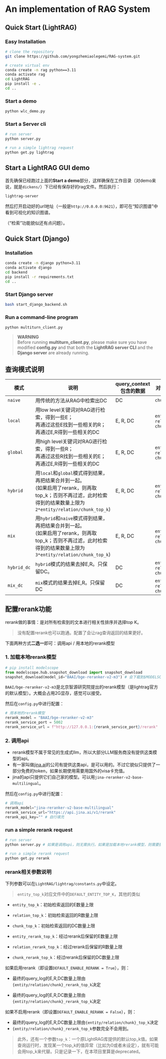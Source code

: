 # An implementation of RAG System

## Quick Start (LightRAG)

### Easy Installation

```bash
# clone the repository
git clone https://github.com/yongzhemiaolegemi/RAG-system.git

# create virtual env
conda create -n rag python==3.11
conda activate rag
cd LightRAG
pip install -e .
cd ..
```
### Start a demo

```bash
python wlc_demo.py
```
### Start a Server cli

```bash
# run server
python server.py

# run a simple lightrag request
python get.py lightrag
```


## Start a LightRAG GUI demo

首先确保已经跑过上面的**Start a demo**部分，这样确保在工作目录（对demo来说，就是`dickens/`）下已经有保存好的rag文件。然后执行：

```bash
lightrag-server 
```
然后打开启动好的url地址（一般是`http://0.0.0.0:9621`），即可在“知识图谱”中看到可视化的知识图谱。

（“检索”功能貌似还有点问题）。

## Quick Start (Django)

### Installation

```bash
conda create -n django python=3.11
conda activate django
cd backend
pip install -r requirements.txt
cd ..
```

### Start Django server

```bash
bash start_django_backend.sh
```

### Run a command-line program

```bash
python multiturn_client.py
```

> **WARNING**  
> Before running **multiturn_client.py**, please make sure you have modified **config.py** and that both the **LightRAG server CLI** and the **Django server** are already running.



## 查询模式说明

| 模式        | 说明                                                         | query_context包含的数据 | 对查询结果有影响的超参数                                     |
| ----------- | ------------------------------------------------------------ | ----------------------- | ------------------------------------------------------------ |
| `naive`     | 用传统的方法从RAG中检索出DC                                  | DC                      | `chunk_(rerank_)top_k`                                       |
| `local`     | 用low level关键词对RAG进行检索，得到一些E；<br />再通过这些E找到一些相关的R；<br />再通过E,R得到一些相关的DC | E, R, DC                | `entity_(rerank_)top_k`, `relation_(rerank_)top_k, ` `chunk_(rerank_)_top_k` |
| `global`    | 用high level关键词对RAG进行检索，得到一些R；<br />再通过这些R找到一些相关的E；<br />再通过E,R得到一些相关的DC | E, R, DC                | `entity_(rerank_)top_k`, `relation_(rerank_)top_k, ` `chunk_(rerank_)_top_k` |
| `hybrid`    | 用`local`和`global`模式得到结果，再把结果合并到一起。<br />(如果启用了rerank，则再取top_k；否则不再过滤，此时检索得到的结果数量上限为`2*entity/relation/chunk_top_k`) | E, R, DC                | `entity_(rerank_)top_k`, `relation_(rerank_)top_k, ` `chunk_(rerank_)_top_k` |
| `mix`       | 用`hybrid`和`naive`模式得到结果，再把结果合并到一起。<br />(如果启用了rerank，则再取top_k；否则不再过滤，此时检索得到的结果数量上限为`3*entity/relation/chunk_top_k`) | E, R, DC                | `entity_(rerank_)top_k`, `relation_(rerank_)top_k, ` `chunk_(rerank_)_top_k` |
| `hybrid_dc` | `hybrid`模式的结果去掉E,R。只保留DC。                        | DC                      | `entity_(rerank_)top_k`, `relation_(rerank_)top_k, ` `chunk_(rerank_)_top_k` |
| `mix_dc`    | `mix`模式的结果去掉E,R。只保留DC                             | DC                      | `entity_(rerank_)top_k`, `relation_(rerank_)top_k, ` `chunk_(rerank_)_top_k` |



## 配置rerank功能

rerank做的事情：是对所有检索到的文本进行相关性排序并选择top K。

> 没有配置rerank也可以跑通。配置了会让rag查询返回的结果更好。

下面两种方式**二选一**即可：调用api / 用本地的rerank模型

### 1. 加载本地rerank模型

```python
# pip install modelscope
from modelscope.hub.snapshot_download import snapshot_download
snapshot_download(model_id="BAAI/bge-reranker-v2-m3") # 会下载到$MODELSCOPE_CACHE/models
```

`BAAI/bge-reranker-v2-m3`是北京智源研究院提出的rerank模型（是lightrag官方的默认模型）。大概会占用2G显存，感觉可以接受。

然后在`config.py`中进行配置：

```python
# 用本地的rerank模型
rerank_model = "BAAI/bge-reranker-v2-m3"
rerank_service_port = 5002
rerank_service_url = f"http://127.0.0.1:{rerank_service_port}/rerank"
```

### 2. 调用api

- rerank模型不属于常见的生成式llm，所以大部分LLM服务商没有提供这类模型的api。
- 有一家叫做[jina.ai](https://jina.ai/)的公司有提供这类api，是可以用的。不过它貌似只提供了一部分免费的token，如果长期使用需要用国外的visa卡充值。
- jina的api只提供它们自己家的模型。可以用`jina-reranker-v2-base-multilingual`。

然后在`config.py`中进行配置：

```python
# 调用api
rerank_model="jina-reranker-v2-base-multilingual"
rerank_service_url="https://api.jina.ai/v1/rerank"
rerank_api_key="" # 自行填充
```






### run a simple rerank request
```bash
# run server
python server.py # 如果是调用api，则无需执行。如果是加载本地rerank模型，则需要执行。

# run a simple rerank request
python get.py rerank
```


### rerank相关参数说明

下列参数可以在`LightRAG/lightrag/constants.py`中设定。

> `entity_top_k`对应文件中的`DEFAULT_ENTITY_TOP_K`，其他的类似

- `entity_top_k`：初始检索返回的E数量上限
- `relation_top_k`：初始检索返回的R数量上限
- `chunk_top_k`：初始检索返回的DC数量上限

- `entity_rerank_top_k`：经过rerank后保留的E数量上限
- `relation_rerank_top_k`：经过rerank后保留的R数量上限
- `chunk_rerank_top_k`：经过rerank后保留的DC数量上限

如果启用rerank（即设置`DEFAULT_ENABLE_RERANK = True`），则：

- 最终的query_log的E,R,DC数量上限由`{entity/relation/chunk}_rerank_top_k`决定

- 最终的query_log的E,R,DC数量上限由`{entity/relation/chunk}_rerank_top_k`决定

如果不启用rerank（即设置`DEFAULT_ENABLE_RERANK = False`），则：

- 最终的query_log的E,R,DC数量上限由`{entity/relation/chunk}_top_k`决定
- `{entity/relation/chunk}_rerank_top_k`参数完全不会用到。

> 此外，还有一个参数`top_k`：一个原LightRAG库提供的默认top_k值。如果查询运行时，发现某一个top_k的值异常（比如为0或者未设定），就有可能会用top_k来代替。只是记录一下，在本项目里算是deprecated。




